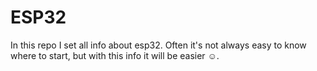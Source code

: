 # ESP32
In this repo I set all info about esp32.
Often it's not always easy to know where to start, but with this info it will be easier ☺️.